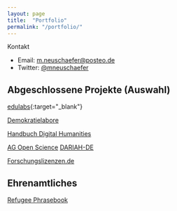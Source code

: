 ```yaml
---
layout: page
title:  "Portfolio"
permalink: "/portfolio/"
---
```


Kontakt
* Email: [m.neuschaefer@posteo.de](mailto:m.neuschaefer@posteo.de)
* Twitter: [@mneuschaefer](http://twitter.com/mneuschaefer)

## Abgeschlossene Projekte (Auswahl)

[edulabs](https://www.edulabs.de){:target="_blank"}

[Demokratielabore](https://www.demokratielabore.de)

[Handbuch Digital Humanities](http://handbuch.io/w/DH-Handbuch)

[AG Open Science](http://www.ag-openscience.de/)
[DARIAH-DE](https://de.dariah.eu/)

[Forschungslizenzen.de](http://forschungslizenzen.de/)

## Ehrenamtliches

[Refugee Phrasebook](https://www.refugeephrasebook.de)
